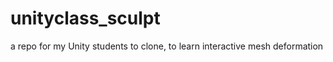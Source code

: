 unityclass_sculpt
=================

a repo for my Unity students to clone, to learn interactive mesh deformation

